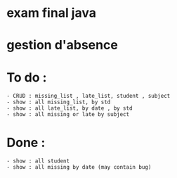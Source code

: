 # exam final java

# gestion d'absence

# To do : 
    - CRUD : missing_list , late_list, student , subject 
    - show : all missing_list, by std
    - show : all late_list, by date , by std 
    - show : all missing or late by subject

# Done : 
    - show : all student
    - show : all missing by date (may contain bug)